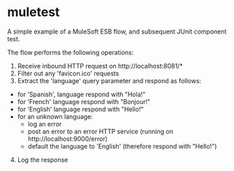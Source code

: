 # muletest

A simple example of a MuleSoft ESB flow, and subsequent JUnit component test. 

The flow performs the following operations:

1. Receive inbound HTTP request on http://localhost:8081/*
2. Filter out any 'favicon.ico' requests
3. Extract the 'language' query parameter and respond as follows:
  - for 'Spanish', language respond with "Hola!"
  - for 'French' language respond with "Bonjour!"
  - for 'English' language respond with "Hello!"
  - for an unknown language:
    - log an error
    - post an error to an error HTTP service (running on http://localhost:9000/error)
    - default the language to 'English' (therefore respond with "Hello!") 
4. Log the response
